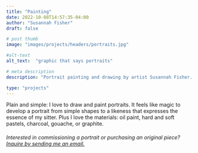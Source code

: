 ```yaml
---
title: "Painting"
date: 2022-10-08T14:57:35-04:00
author: "Susannah Fisher"
draft: false

# post thumb
image: "images/projects/headers/portraits.jpg"

#alt-text
alt_text:  "graphic that says portraits"

# meta description
description: "Portrait painting and drawing by artist Susannah Fisher. She makes portraits using oil paint, soft pastels, or charcoal."

type: "projects"
---
```

Plain and simple: I love to draw and paint portraits. It feels like magic to develop a portrait from simple shapes to a likeness that expresses the essence of my sitter. Plus I love the materials: oil paint, hard and soft pastels, charcoal, gouache, or graphite.
<br>
<h6>Interested in commissioning a portrait or purchasing an original piece? <a href="mailto:info@susannahfisher.art">Inquire by sending me an email.</a></h6>